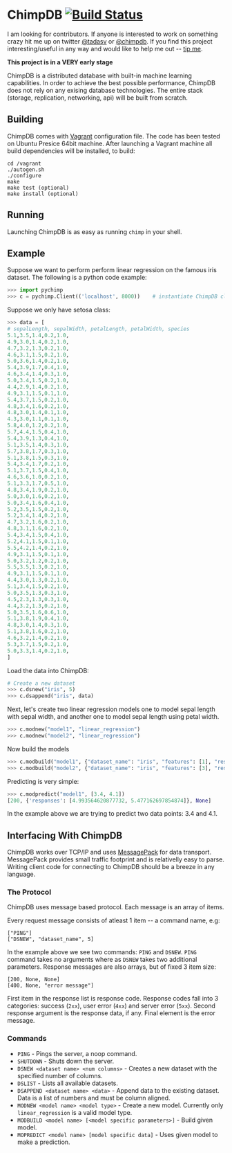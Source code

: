 # ChimpDB [![Build Status](https://travis-ci.org/tadasv/chimp.png?branch=master)](https://travis-ci.org/tadasv/chimp) #

I am looking for contributors. If anyone is interested to work on something crazy hit me up on twitter [@tadasv](http://twitter.com/tadasv) or [@chimpdb](http://twitter.com/chimpdb). If you find this project interesting/useful in any way and would like to help me out -- [tip me](https://www.gittip.com/tadasv/).

**This project is in a VERY early stage**

ChimpDB is a distributed database with built-in machine learning capabilities. In order to achieve the best possible performance, ChimpDB does not rely on any exising database technologies. The entire stack (storage,
replication, networking, api) will be built from scratch.

## Building ##

ChimpDB comes with [Vagrant](http://www.vagrantup.com "Vagrant") configuration file. The code has been tested on Ubuntu Presice 64bit machine. After launching a Vagrant machine all build dependencies will be installed, to build:

    cd /vagrant
    ./autogen.sh
    ./configure
    make
    make test (optional)
    make install (optional)
  
## Running ##

Launching ChimpDB is as easy as running `chimp` in your shell.


## Example ##

Suppose we want to perform perform linear regression on the famous iris dataset. The following is a python code
example:

```python
>>> import pychimp
>>> c = pychimp.Client(('localhost', 8000))    # instantiate ChimpDB client
```
    
Suppose we only have setosa class:

```python
>>> data = [
# sepalLength, sepalWidth, petalLength, petalWidth, species
5.1,3.5,1.4,0.2,1.0,
4.9,3.0,1.4,0.2,1.0,
4.7,3.2,1.3,0.2,1.0,
4.6,3.1,1.5,0.2,1.0,
5.0,3.6,1.4,0.2,1.0,
5.4,3.9,1.7,0.4,1.0,
4.6,3.4,1.4,0.3,1.0,
5.0,3.4,1.5,0.2,1.0,
4.4,2.9,1.4,0.2,1.0,
4.9,3.1,1.5,0.1,1.0,
5.4,3.7,1.5,0.2,1.0,
4.8,3.4,1.6,0.2,1.0,
4.8,3.0,1.4,0.1,1.0,
4.3,3.0,1.1,0.1,1.0,
5.8,4.0,1.2,0.2,1.0,
5.7,4.4,1.5,0.4,1.0,
5.4,3.9,1.3,0.4,1.0,
5.1,3.5,1.4,0.3,1.0,
5.7,3.8,1.7,0.3,1.0,
5.1,3.8,1.5,0.3,1.0,
5.4,3.4,1.7,0.2,1.0,
5.1,3.7,1.5,0.4,1.0,
4.6,3.6,1.0,0.2,1.0,
5.1,3.3,1.7,0.5,1.0,
4.8,3.4,1.9,0.2,1.0,
5.0,3.0,1.6,0.2,1.0,
5.0,3.4,1.6,0.4,1.0,
5.2,3.5,1.5,0.2,1.0,
5.2,3.4,1.4,0.2,1.0,
4.7,3.2,1.6,0.2,1.0,
4.8,3.1,1.6,0.2,1.0,
5.4,3.4,1.5,0.4,1.0,
5.2,4.1,1.5,0.1,1.0,
5.5,4.2,1.4,0.2,1.0,
4.9,3.1,1.5,0.1,1.0,
5.0,3.2,1.2,0.2,1.0,
5.5,3.5,1.3,0.2,1.0,
4.9,3.1,1.5,0.1,1.0,
4.4,3.0,1.3,0.2,1.0,
5.1,3.4,1.5,0.2,1.0,
5.0,3.5,1.3,0.3,1.0,
4.5,2.3,1.3,0.3,1.0,
4.4,3.2,1.3,0.2,1.0,
5.0,3.5,1.6,0.6,1.0,
5.1,3.8,1.9,0.4,1.0,
4.8,3.0,1.4,0.3,1.0,
5.1,3.8,1.6,0.2,1.0,
4.6,3.2,1.4,0.2,1.0,
5.3,3.7,1.5,0.2,1.0,
5.0,3.3,1.4,0.2,1.0,
]
```

Load the data into ChimpDB:

```python
# Create a new dataset
>>> c.dsnew("iris", 5)
>>> c.dsappend("iris", data)
```

Next, let's create two linear regression models one to model sepal length with sepal width, and another
one to model sepal length using petal width.

```python
>>> c.modnew("model1", "linear_regression")
>>> c.modnew("model2", "linear_regression")
```

Now build the models

```python
>>> c.modbuild("model1", {"dataset_name": "iris", "features": [1], "response": 0})
>>> c.modbuild("model2", {"dataset_name": "iris", "features": [3], "response": 0})
```

Predicting is very simple:

```python
>>> c.modpredict("model1", [3.4, 4.1])
[200, {'responses': [4.993564620877732, 5.477162697854874]}, None]
```

In the example above we are trying to predict two data points: 3.4 and 4.1.

## Interfacing With ChimpDB ##

ChimpDB works over TCP/IP and uses [MessagePack](http://www.msgpack.org/) for data transport.
MessagePack provides small traffic footprint and is relativelly easy to parse. Writing client code
for connecting to ChimpDB should be a breeze in any language.

### The Protocol ###

ChimpDB uses message based protocol. Each message is an array of items.

Every request message consists of atleast 1 item -- a command name, e.g:

    ["PING"]
    ["DSNEW", "dataset_name", 5]
    
In the example above we see two commands: ``PING`` and ``DSNEW``. ``PING`` command takes no arguments
where as ``DSNEW`` takes two additional parameters. Response messages are also arrays, but of fixed 3 item size:

    [200, None, None]
    [400, None, "error message"]
    
First item in the response list is response code. Response codes fall into 3 categories: success (`2xx`),
user error (`4xx`) and server error (`5xx`). Second response argument is the response data, if any. Final
element is the error message.


### Commands ###

* `PING` - Pings the server, a noop command.
* `SHUTDOWN` - Shuts down the server.
* `DSNEW <dataset name> <num columns>` - Creates a new dataset with the specified number of columns.
* `DSLIST` - Lists all available datasets.
* `DSAPPEND <dataset name> <data>` - Append data to the existing dataset. Data is a list of numbers and must be column aligned.
* `MODNEW <model name> <model type>` - Create a new model. Currently only ``linear_regression`` is a valid model type. 
* `MODBUILD <model name> [<model specific parameters>]` - Build given model.
* `MOPREDICT <model name> [model specific data]` - Uses given model to make a prediction.
